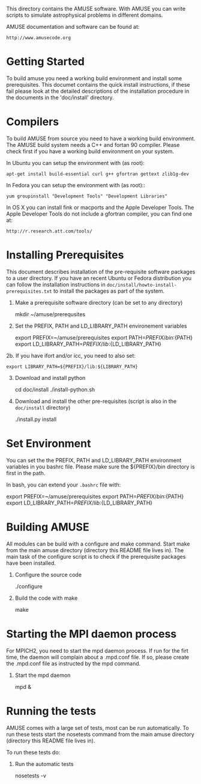 This directory contains the AMUSE software. With AMUSE you
can write scripts to simulate astrophysical problems in
different domains.

AMUSE documentation and software can be found at:

    http://www.amusecode.org

Getting Started
===============

To build amuse you need a working build environment and install some 
prerequisites. This documet contains the quick install instructions, 
if these fail please look at the detailed descriptions of the 
installation procedure in the documents in the 'doc/install' 
directory. 

Compilers
=========

To build AMUSE from source you need to have a working 
build environment. The AMUSE build system needs
a C++ and fortan 90 compiler. Please check first if you
have a working build environment on your system.

In Ubuntu you can setup the environment with (as root):

    apt-get install build-essential curl g++ gfortran gettext zlib1g-dev

In Fedora you can setup the environment with (as root)::

    yum groupinstall "Development Tools" "Development Libraries"
    
In OS X you can install fink or  macports and the Apple Developer 
Tools. The Apple Developer Tools do not include a gfortran compiler, 
you can find one at:

    http://r.research.att.com/tools/

Installing Prerequisites
========================

This document describes installation of the pre-requisite 
software packages to a user directory. If you have an
recent Ubuntu or Fedora distribution you can follow the installation
instructions in `doc/install/howto-install-prerequisites.txt` 
to install the packages as part of the system.

1. Make a prerequisite software directory (can be set to any directory)

    mkdir ~/amuse/prerequsites
    
2. Set the PREFIX, PATH and LD_LIBRARY_PATH environement variables

    export PREFIX=~/amuse/prerequisites
    export PATH=${PREFIX}/bin:${PATH}
    export LD_LIBRARY_PATH=${PREFIX}/lib:${LD_LIBRARY_PATH}

2b. If you have ifort and/or icc, you need to also set:  

    export LIBRARY_PATH=${PREFIX}/lib:${LIBRARY_PATH}

3. Download and install python

    cd doc/install
    ./install-python.sh

4. Download and install the other pre-requisites
   (script is also in the `doc/install` directory)

    ./install.py install
    
    
Set Environment
===============
You can set the the PREFIX, PATH and LD_LIBRARY_PATH
environment variables in you bashrc file. Please make sure
the ${PREFIX}/bin directory is first in the path.

In bash, you can extend your `.bashrc` file with:

export PREFIX=~/amuse/prerequisites
export PATH=${PREFIX}/bin:${PATH}
export LD_LIBRARY_PATH=${PREFIX}/lib:${LD_LIBRARY_PATH}

Building AMUSE
==============

All modules can be build with a configure and make command. Start 
make from the main amuse directory (directory this README file lives 
in). The main task of the configure script is to check if the 
prerequisite packages have been installed.

1. Configure the source code 

    ./configure 
    
1. Build the code with make

    make 
    

Starting the MPI daemon process
===============================
For MPICH2, you need to start the mpd daemon process. If run for the 
firt time, the daemon will complain about a .mpd.conf file. If so, 
please create the .mpd.conf file as instructed by the mpd command.

1. Start the mpd daemon

    mpd &
    

Running the tests
=================
AMUSE comes with a large set of tests, most can be run automatically. 
To run these tests start the nosetests command from the main 
amuse directory (directory this README file lives in).

To run these tests do:

1. Run the automatic tests

    nosetests -v
    
